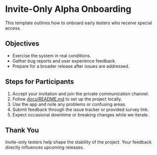 # Invite-Only Alpha Onboarding

This template outlines how to onboard early testers who receive special access.

## Objectives
- Exercise the system in real conditions.
- Gather bug reports and user experience feedback.
- Prepare for a broader release after issues are addressed.

## Steps for Participants
1. Accept your invitation and join the private communication channel.
2. Follow [docs/README.md](README.md) to set up the project locally.
3. Use the app and note any problems or confusing areas.
4. Submit feedback through the issue tracker or provided survey link.
5. Expect occasional downtime or breaking changes while we iterate.

## Thank You
Invite-only testers help shape the stability of the project. Your feedback directly influences upcoming releases.
